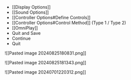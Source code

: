 - [[Display Options]]
- [[Sound Options]]
- [[Controller Options#Define Controls]]
- [[Controller Options#Control Method]] (Type 1 / Type 2)
- [[OmniPlay]]
- Quit and Save
- Continue
- Quit

![[Pasted image 20240825180831.png]]

![[Pasted image 20240825181343.png]]

![[Pasted image 20240701220312.png]]